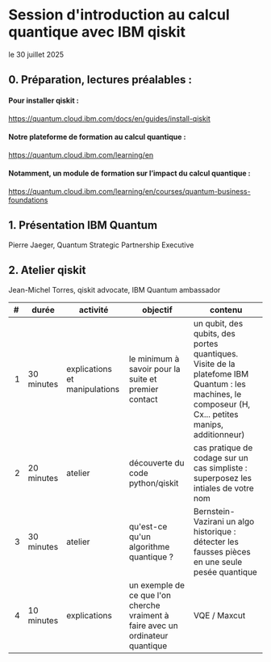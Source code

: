 
# Session d'introduction au calcul quantique avec IBM qiskit
le 30 juillet 2025

##  0. Préparation, lectures préalables :

#### Pour installer qiskit : 
https://quantum.cloud.ibm.com/docs/en/guides/install-qiskit

#### Notre plateforme de formation au calcul quantique : 
https://quantum.cloud.ibm.com/learning/en

#### Notamment, un module de formation sur l’impact du calcul quantique :
https://quantum.cloud.ibm.com/learning/en/courses/quantum-business-foundations



##  1. Présentation IBM Quantum 
  Pierre Jaeger, Quantum Strategic Partnership Executive

##  2. Atelier qiskit
  Jean-Michel Torres, qiskit advocate, IBM Quantum ambassador


| # | durée | activité | objectif | contenu |
|--|--|--|--|--|
| 1 | 30 minutes|explications et manipulations | le minimum à savoir pour la suite et premier contact | un qubit, des qubits, des portes quantiques. Visite de la platefome IBM Quantum : les machines, le composeur (H, Cx... petites manips, additionneur) | 
| 2 | 20 minutes| atelier| découverte du code python/qiskit | cas pratique de codage sur un cas simpliste : superposez les intiales de votre nom |
| 3 | 30 minutes| atelier | qu'est-ce qu'un algorithme quantique ? | Bernstein-Vazirani un algo historique : détecter les fausses pièces en une seule pesée quantique |
| 4 | 10 minutes| explications | un exemple de ce que l'on cherche vraiment à faire avec un ordinateur quantique | VQE / Maxcut |
